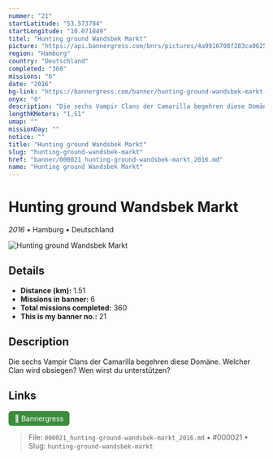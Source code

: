 ```yaml
---
nummer: "21"
startLatitude: "53.573784"
startLongitude: "10.071849"
titel: "Hunting ground Wandsbek Markt"
picture: "https://api.bannergress.com/bnrs/pictures/4a9916708f283ca0625a1546dbcf5d55"
region: "Hamburg"
country: "Deutschland"
completed: "360"
missions: "6"
date: "2016"
bg-link: "https://bannergress.com/banner/hunting-ground-wandsbek-markt-ventrue-3567"
onyx: "0"
description: "Die sechs Vampir Clans der Camarilla begehren diese Domäne. Welcher Clan wird obsiegen? Wen wirst du unterstützen?"
lengthKMeters: "1,51"
umap: ""
missionDay: ""
notice: ""
title: "Hunting ground Wandsbek Markt"
slug: "hunting-ground-wandsbek-markt"
href: "banner/000021_hunting-ground-wandsbek-markt_2016.md"
name: "Hunting ground Wandsbek Markt"
---
```

# Hunting ground Wandsbek Markt

*2016* • Hamburg • Deutschland

![Hunting ground Wandsbek Markt](https://api.bannergress.com/bnrs/pictures/4a9916708f283ca0625a1546dbcf5d55)



## Details
- **Distance (km):** 1.51
- **Missions in banner:** 6
- **Total missions completed:** 360
- **This is my banner no.:** 21



## Description
Die sechs Vampir Clans der Camarilla begehren diese Domäne. Welcher Clan wird obsiegen? Wen wirst du unterstützen?



## Links
<a href="https://bannergress.com/banner/hunting-ground-wandsbek-markt-ventrue-3567" target="_blank" style="display:inline-block;margin-right:8px;padding:6px 12px;background:#3c8b3c;color:#fff;text-decoration:none;border-radius:6px;">🔗 Bannergress</a>



> File: `000021_hunting-ground-wandsbek-markt_2016.md` • #000021 • Slug: `hunting-ground-wandsbek-markt`
